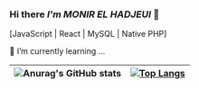 ### Hi there *I'm MONIR EL HADJEUI* 👋

[JavaScript | React | MySQL | Native PHP]

🌱 I’m currently learning ...


| ![Anurag's GitHub stats](https://github-readme-stats.vercel.app/api?username=monirel-hash&show_icons=true&theme=transparent) | [![Top Langs](https://github-readme-stats.vercel.app/api/top-langs/?username=monirel-hash&langs_count=8&show_icons=true&theme=transparent)](https://github.com/anuraghazra/github-readme-stats) |
|:-:|:-:|



<!--
** MONIR EL HADJEUI is a ✨ _special_ ✨ repository because its `README.md` (this file) appears on your GitHub profile.

Here are some ideas to get you started:

- 🔭 I’m currently working on ...
- 🌱 I’m currently learning ...
- 👯 I’m looking to collaborate on ...
- 🤔 I’m looking for help with ...
- 💬 Ask me about ...
- 📫 How to reach me: ...
- 😄 Pronouns: ...
- ⚡ Fun fact: ...
-->





